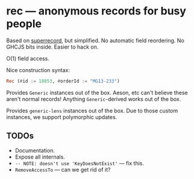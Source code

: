 # rec — anonymous records for busy people

Based on [superrecord](https://hackage.haskell.org/package/superrecord), but simplified. No automatic field reordering. No GHCJS bits inside. Easier to hack on.

O(1) field access.

Nice construction syntax:

```haskell
Rec (#id := 18853, #orderId := "MG13-233")
```

Provides `Generic` instances out of the box. Aeson, etc can't believe these aren't normal records! Anything `Generic`-derived works out of the box.

Provides `generic-lens` instances out of the box. Due to those custom instances, we support polymorphic updates.

## TODOs

* Documentation.
* Expose all internals.
* `-- NOTE: doesn't use 'KeyDoesNotExist'` — fix this.
* `RemoveAccessTo` — can we get rid of it?
